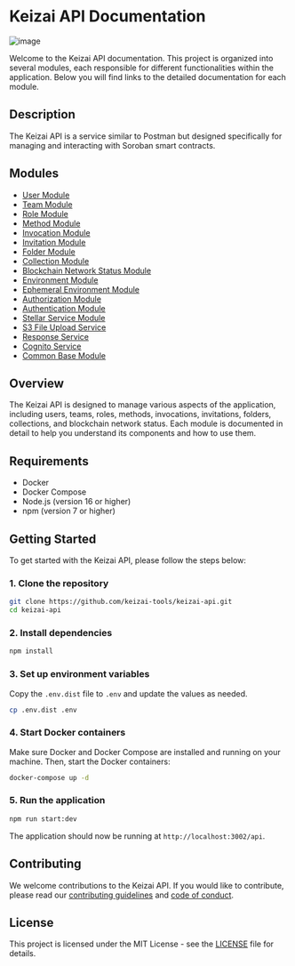# Keizai API Documentation

![image](https://github.com/keizai-tools/keizai-api/assets/25356559/17f387bc-c52a-43c5-a919-c35f9ffd8dc4)

Welcome to the Keizai API documentation. This project is organized into several modules, each responsible for different functionalities within the application. Below you will find links to the detailed documentation for each module.

## Description

The Keizai API is a service similar to Postman but designed specifically for managing and interacting with Soroban smart contracts.

## Modules

- [User Module](src/modules/user/README.md)
- [Team Module](src/modules/team/README.md)
- [Role Module](src/modules/role/README.md)
- [Method Module](src/modules/method/README.md)
- [Invocation Module](src/modules/invocation/README.md)
- [Invitation Module](src/modules/invitation/README.md)
- [Folder Module](src/modules/folder/README.md)
- [Collection Module](src/modules/collection/README.md)
- [Blockchain Network Status Module](src/modules/blockchainNetworkStatus/README.md)
- [Environment Module](src/modules/environment/README.md)
- [Ephemeral Environment Module](src/modules/ephemeralEnvironment/README.md)
- [Authorization Module](src/modules/authorization/README.md)
- [Authentication Module](src/modules/auth/README.md)
- [Stellar Service Module](src/common/stellar_service/README.md)
- [S3 File Upload Service](src/common/S3/README.md)
- [Response Service](src/common/response_service/README.md)
- [Cognito Service](src/common/cognito/README.md)
- [Common Base Module](src/common/base/README.md)

## Overview

The Keizai API is designed to manage various aspects of the application, including users, teams, roles, methods, invocations, invitations, folders, collections, and blockchain network status. Each module is documented in detail to help you understand its components and how to use them.

## Requirements

- Docker
- Docker Compose
- Node.js (version 16 or higher)
- npm (version 7 or higher)

## Getting Started

To get started with the Keizai API, please follow the steps below:

### 1. Clone the repository

```bash
git clone https://github.com/keizai-tools/keizai-api.git
cd keizai-api
```

### 2. Install dependencies

```bash
npm install
```

### 3. Set up environment variables

Copy the `.env.dist` file to `.env` and update the values as needed.

```bash
cp .env.dist .env
```

### 4. Start Docker containers

Make sure Docker and Docker Compose are installed and running on your machine. Then, start the Docker containers:

```bash
docker-compose up -d
```

### 5. Run the application

```bash
npm run start:dev
```

The application should now be running at `http://localhost:3002/api`.

## Contributing

We welcome contributions to the Keizai API. If you would like to contribute, please read our [contributing guidelines](CONTRIBUTING.md) and [code of conduct](CODE_OF_CONDUCT.md).

## License

This project is licensed under the MIT License - see the [LICENSE](LICENSE) file for details.
